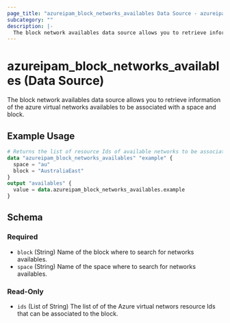 ```yaml
---
page_title: "azureipam_block_networks_availables Data Source - azureipam"
subcategory: ""
description: |-
  The block network availables data source allows you to retrieve information of the azure virtual networks availables to be associated with a space and block.
---
```


# azureipam_block_networks_availables (Data Source)

The block network availables data source allows you to retrieve information of the azure virtual networks availables to be associated with a space and block.

## Example Usage

```terraform
# Returns the list of resource Ids of available networks to be associated to a space block
data "azureipam_block_networks_availables" "example" {
  space = "au"
  block = "AustraliaEast"
}
output "availables" {
  value = data.azureipam_block_networks_availables.example
}
```

<!-- schema generated by tfplugindocs -->
## Schema

### Required

- `block` (String) Name of the block where to search for networks availables.
- `space` (String) Name of the space where to search for networks availables.

### Read-Only

- `ids` (List of String) The list of of the Azure virtual networs resource Ids that can be associated to the block.